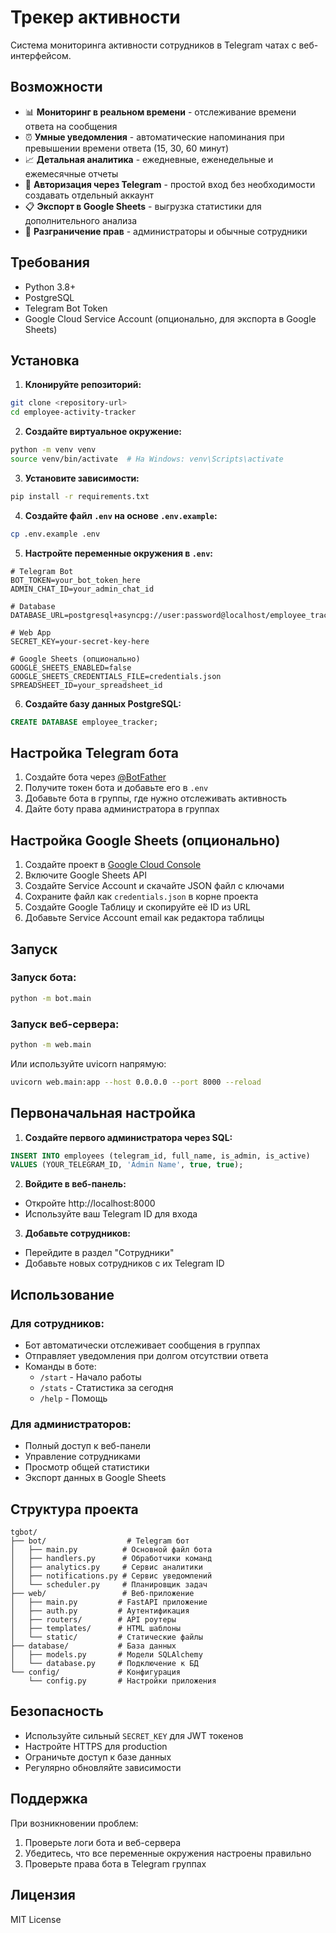 # Трекер активности

Система мониторинга активности сотрудников в Telegram чатах с веб-интерфейсом.

## Возможности

- 📊 **Мониторинг в реальном времени** - отслеживание времени ответа на сообщения
- ⏰ **Умные уведомления** - автоматические напоминания при превышении времени ответа (15, 30, 60 минут)
- 📈 **Детальная аналитика** - ежедневные, еженедельные и ежемесячные отчеты
- 🔐 **Авторизация через Telegram** - простой вход без необходимости создавать отдельный аккаунт
- 📋 **Экспорт в Google Sheets** - выгрузка статистики для дополнительного анализа
- 👥 **Разграничение прав** - администраторы и обычные сотрудники

## Требования

- Python 3.8+
- PostgreSQL
- Telegram Bot Token
- Google Cloud Service Account (опционально, для экспорта в Google Sheets)

## Установка

1. **Клонируйте репозиторий:**
```bash
git clone <repository-url>
cd employee-activity-tracker
```

2. **Создайте виртуальное окружение:**
```bash
python -m venv venv
source venv/bin/activate  # На Windows: venv\Scripts\activate
```

3. **Установите зависимости:**
```bash
pip install -r requirements.txt
```

4. **Создайте файл `.env` на основе `.env.example`:**
```bash
cp .env.example .env
```

5. **Настройте переменные окружения в `.env`:**
```env
# Telegram Bot
BOT_TOKEN=your_bot_token_here
ADMIN_CHAT_ID=your_admin_chat_id

# Database
DATABASE_URL=postgresql+asyncpg://user:password@localhost/employee_tracker

# Web App
SECRET_KEY=your-secret-key-here

# Google Sheets (опционально)
GOOGLE_SHEETS_ENABLED=false
GOOGLE_SHEETS_CREDENTIALS_FILE=credentials.json
SPREADSHEET_ID=your_spreadsheet_id
```

6. **Создайте базу данных PostgreSQL:**
```sql
CREATE DATABASE employee_tracker;
```

## Настройка Telegram бота

1. Создайте бота через [@BotFather](https://t.me/botfather)
2. Получите токен бота и добавьте его в `.env`
3. Добавьте бота в группы, где нужно отслеживать активность
4. Дайте боту права администратора в группах

## Настройка Google Sheets (опционально)

1. Создайте проект в [Google Cloud Console](https://console.cloud.google.com)
2. Включите Google Sheets API
3. Создайте Service Account и скачайте JSON файл с ключами
4. Сохраните файл как `credentials.json` в корне проекта
5. Создайте Google Таблицу и скопируйте её ID из URL
6. Добавьте Service Account email как редактора таблицы

## Запуск

### Запуск бота:
```bash
python -m bot.main
```

### Запуск веб-сервера:
```bash
python -m web.main
```

Или используйте uvicorn напрямую:
```bash
uvicorn web.main:app --host 0.0.0.0 --port 8000 --reload
```

## Первоначальная настройка

1. **Создайте первого администратора через SQL:**
```sql
INSERT INTO employees (telegram_id, full_name, is_admin, is_active) 
VALUES (YOUR_TELEGRAM_ID, 'Admin Name', true, true);
```

2. **Войдите в веб-панель:**
- Откройте http://localhost:8000
- Используйте ваш Telegram ID для входа

3. **Добавьте сотрудников:**
- Перейдите в раздел "Сотрудники"
- Добавьте новых сотрудников с их Telegram ID

## Использование

### Для сотрудников:
- Бот автоматически отслеживает сообщения в группах
- Отправляет уведомления при долгом отсутствии ответа
- Команды в боте:
  - `/start` - Начало работы
  - `/stats` - Статистика за сегодня
  - `/help` - Помощь

### Для администраторов:
- Полный доступ к веб-панели
- Управление сотрудниками
- Просмотр общей статистики
- Экспорт данных в Google Sheets

## Структура проекта

```
tgbot/
├── bot/                  # Telegram бот
│   ├── main.py          # Основной файл бота
│   ├── handlers.py      # Обработчики команд
│   ├── analytics.py     # Сервис аналитики
│   ├── notifications.py # Сервис уведомлений
│   └── scheduler.py     # Планировщик задач
├── web/                 # Веб-приложение
│   ├── main.py         # FastAPI приложение
│   ├── auth.py         # Аутентификация
│   ├── routers/        # API роутеры
│   ├── templates/      # HTML шаблоны
│   └── static/         # Статические файлы
├── database/           # База данных
│   ├── models.py       # Модели SQLAlchemy
│   └── database.py     # Подключение к БД
└── config/             # Конфигурация
    └── config.py       # Настройки приложения
```

## Безопасность

- Используйте сильный `SECRET_KEY` для JWT токенов
- Настройте HTTPS для production
- Ограничьте доступ к базе данных
- Регулярно обновляйте зависимости

## Поддержка

При возникновении проблем:
1. Проверьте логи бота и веб-сервера
2. Убедитесь, что все переменные окружения настроены правильно
3. Проверьте права бота в Telegram группах

## Лицензия

MIT License 